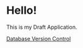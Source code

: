# Hello!

This is my Draft Application.

[Database Version Control](http://www.tutorialspoint.com/sqlite/sqlite_create_database.htm)
